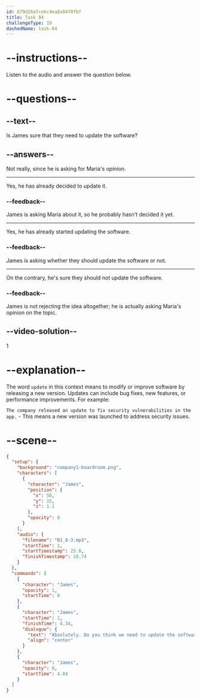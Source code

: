 ```yaml
---
id: 679d26afcebc4ea8a9478fbf
title: Task 84
challengeType: 19
dashedName: task-84
---
```


<!-- (Audio) James: Absolutely. Do you think we need to update the software again? -->

# --instructions--

Listen to the audio and answer the question below.

# --questions--

## --text--

Is James sure that they need to update the software?

## --answers--

Not really, since he is asking for Maria's opinion.

---

Yes, he has already decided to update it.

### --feedback--

James is asking Maria about it, so he probably hasn't decided it yet.

---

Yes, he has already started updating the software.

### --feedback--

James is asking whether they should update the software or not.

---

On the contrary, he's sure they should not update the software.

### --feedback--

James is not rejecting the idea altogether; he is actually asking Maria's opinion on the topic.

## --video-solution--

1

# --explanation--

The word `update` in this context means to modify or improve software by releasing a new version. Updates can include bug fixes, new features, or performance improvements. For example:

`The company released an update to fix security vulnerabilities in the app.` - This means a new version was launched to address security issues.

# --scene--

```json
{
  "setup": {
    "background": "company1-boardroom.png",
    "characters": [
      {
        "character": "James",
        "position": {
          "x": 50,
          "y": 15,
          "z": 1.2
        },
        "opacity": 0
      }
    ],
    "audio": {
      "filename": "B1_8-3.mp3",
      "startTime": 1,
      "startTimestamp": 25.8,
      "finishTimestamp": 28.74
    }
  },
  "commands": [
    {
      "character": "James",
      "opacity": 1,
      "startTime": 0
    },
    {
      "character": "James",
      "startTime": 1,
      "finishTime": 4.34,
      "dialogue": {
        "text": "Absolutely. Do you think we need to update the software again?",
        "align": "center"
      }
    },
    {
      "character": "James",
      "opacity": 0,
      "startTime": 4.84
    }
  ]
}
```
